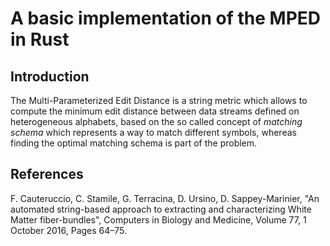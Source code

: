 # A basic implementation of the MPED in Rust

## Introduction

The Multi-Parameterized Edit Distance is a string metric which allows to compute the minimum edit distance between data streams defined on heterogeneous alphabets, based on the so called concept of _matching schema_ which represents a way to match different symbols, whereas finding the optimal matching schema is part of the problem.

## References

F. Cauteruccio, C. Stamile, G. Terracina, D. Ursino, D. Sappey-Marinier, "An automated string-based approach to extracting and characterizing White Matter fiber-bundles", Computers in Biology and Medicine, Volume 77, 1 October 2016, Pages 64–75.